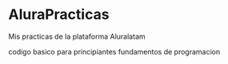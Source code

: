 # AluraPracticas
Mis practicas de la plataforma Aluralatam

codigo basico para principiantes
fundamentos de programacion
